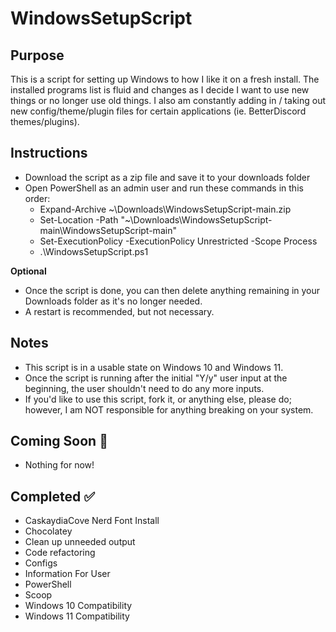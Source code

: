 # WindowsSetupScript

## Purpose

This is a script for setting up Windows to how I like it on a fresh install. The installed programs list is fluid and changes as I decide I want to use new things or no longer use old things. I also am constantly adding in / taking out new config/theme/plugin files for certain applications (ie. BetterDiscord themes/plugins).

## Instructions

- Download the script as a zip file and save it to your downloads folder
- Open PowerShell as an admin user and run these commands in this order:
  - Expand-Archive ~\Downloads\WindowsSetupScript-main.zip
  - Set-Location -Path "~\Downloads\WindowsSetupScript-main\WindowsSetupScript-main"
  - Set-ExecutionPolicy -ExecutionPolicy Unrestricted -Scope Process
  - .\WindowsSetupScript.ps1

**Optional**

- Once the script is done, you can then delete anything remaining in your Downloads folder as it's no longer needed.
- A restart is recommended, but not necessary.

## Notes

- This script is in a usable state on Windows 10 and Windows 11.
- Once the script is running after the initial "Y/y" user input at the beginning, the user shouldn't need to do any more inputs.
- If you'd like to use this script, fork it, or anything else, please do; however, I am NOT responsible for anything breaking on your system.

## Coming Soon :construction:

- Nothing for now!

## Completed :white_check_mark:

- CaskaydiaCove Nerd Font Install
- Chocolatey
- Clean up unneeded output
- Code refactoring
- Configs
- Information For User
- PowerShell
- Scoop
- Windows 10 Compatibility
- Windows 11 Compatibility
